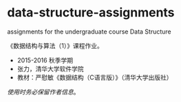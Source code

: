 # data-structure-assignments
assignments for the undergraduate course Data Structure

《数据结构与算法（1）》课程作业。

* 2015-2016 秋季学期
* 张力，清华大学软件学院
* 教材：严慰敏《数据结构（C语言版）》（清华大学出版社）

_使用时务必保留作者信息_。
